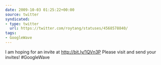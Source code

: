 ```yaml
---
date: 2009-10-03 01:25:22+00:00
source: twitter
syndicated:
- type: twitter
  url: https://twitter.com/roytang/statuses/4568578840/
tags:
- GoogleWave
---
```


I am hoping for an invite at http://bit.ly/1QVn3P Please visit and send your invites! #GoogleWave